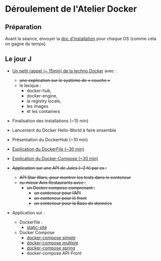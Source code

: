 # Déroulement de l'Atelier Docker

## Préparation

Avant la séance, envoyer la [doc d’installation](docs/installation/docker_install.html) pour chaque OS (comme cela on gagne du temps).

## Le jour J

- [Un petit rappel (~ 15min) de la techno Docker](docs/presentation/docker.html) avec :
  - ~~une explication sur le système de « couche »~~
  - le lexique :
    - docker-hub,
    - docker-engine,
    - la registry locale,
    - les images
    - et les containers
- Finalisation des installations (~15 min)
- Lancement du Docker Hello-World à faire ensemble
- Présentation du DockerHub (~10 min)
- [Explication du DockerFile (~30 min)](docs/presentation/dockerfile.html)
- [Explication du Docker-Compose (~30 min)](docs/presentation/dockercompose.html)
- ~~Application sur une API de Jules (~2 h) par ex :~~
  - ~~API Star Wars, pour montrer les tests dans le conteneur~~
  - ~~ou mieux Avis Restaurants avec :~~
    - ~~un Docker compose comprenant :~~
      - ~~un conteneur pour l’API~~
      - ~~un conteneur pour le front~~
      - ~~un conteneur pour la Base de données~~

- Application sur :
  - Dockerfile :
    - [static-site](code/docker-files/static-site/README.md)
  - Docker Compose
    - [docker-compose simple](code/docker-compose/1-static-site/README.md)
    - [docker-compose multiple](code/docker-compose/2-php-site/README.md)
    - [docker-compose spring](code/docker-compose/3-spring-framework/README.md)
    - docker-compose API-Front
